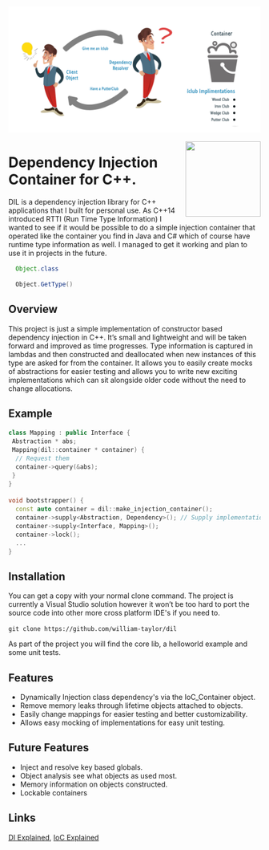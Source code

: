 ![alt tag](./example.png)

<img align='right' width='150' height='150' src='https://image.flaticon.com/icons/svg/168/168611.svg' />

# Dependency Injection Container for C++.

DIL is a dependency injection library for C++ applications that I built for personal use. As C++14 introduced RTTI (Run Time Type Information) I 
wanted to see if it would be possible to do a simple injection container that operated like the container you find in Java and C# which of course
have runtime type information as well. I managed to get it working and plan to use it in projects in the future.

```java 
  Object.class
```

```csharp
  Object.GetType()
```

## Overview

This project is just a simple implementation of constructor based dependency injection in C++. It’s small and lightweight and will be taken forward and improved as time progresses. Type information is captured in lambdas and then constructed and deallocated when new instances of this type are asked for from the container. It allows you to easily create mocks of abstractions for easier testing and allows you to write new exciting implementations which can sit alongside older code without the need to change allocations.

## Example

```c++
class Mapping : public Interface {
 Abstraction * abs;
 Mapping(dil::container * container) {
  // Request them
  container->query(&abs);
 }
}

void bootstrapper() {
  const auto container = dil::make_injection_container();
  container->supply<Abstraction, Dependency>(); // Supply implementations
  container->supply<Interface, Mapping>();
  container->lock();
  ...
}
```

## Installation

You can get a copy with your normal clone command. The project is currently a Visual Studio solution however it won’t be too hard to port the source code into other more cross platform IDE's if you need to.

``` git clone https://github.com/william-taylor/dil ```

As part of the project you will find the core lib, a helloworld example and some unit tests.

## Features
- Dynamically Injection class dependency's via the IoC_Container object.
- Remove memory leaks through lifetime objects attached to objects.
- Easily change mappings for easier testing and better customizability.
- Allows easy mocking of implementations for easy unit testing.

## Future Features

* Inject and resolve key based globals.
* Object analysis see what objects as used most.
* Memory information on objects constructed.
* Lockable containers

## Links
[DI Explained](https://en.wikipedia.org/wiki/Dependency_injection),  [IoC Explained](https://en.wikipedia.org/wiki/Inversion_of_control)
